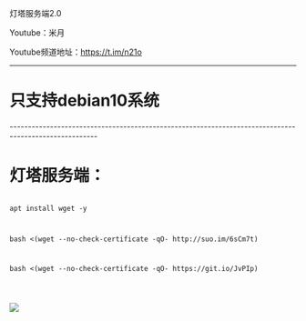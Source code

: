 灯塔服务端2.0

Youtube：米月

Youtube频道地址：https://t.im/n21o

------------------------------------------------------------------------------------------------------
<h1>只支持debian10系统</h1>
------------------------------------------------------------------------------------------------------
</p>
<h1>灯塔服务端：</h1>
</p>
<code>
apt install wget -y
</code>
</p>
<code>
<p>bash <(wget --no-check-certificate -qO- http://suo.im/6sCm7t) </p>
<p>bash <(wget --no-check-certificate -qO- https://git.io/JvPIp) </p>
       
            
</code>
</p>
<img src="https://git.io/JvPLv">
</p>

